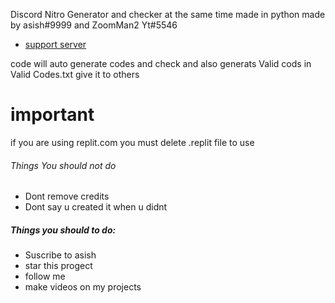 Discord Nitro Generator and checker at the same time made in python made by asish#9999 and ZoomMan2 Yt#5546 

- [support server](https://discord.gg/YMRJS5c9xx)

code will auto generate codes and check and also generats Valid cods in Valid Codes.txt give it to others 

# important

if you are using replit.com you must delete .replit file to use

###### Things You should not do
- Dont remove credits
- Dont say u created it when u didnt

##### Things you should to do:
- Suscribe to  asish
- star this progect
- follow me
- make videos on my projects
